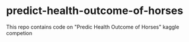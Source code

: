 # predict-health-outcome-of-horses
This repo contains code on "Predic Health Outcome of Horses" kaggle competion
